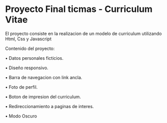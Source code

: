 # Proyecto Final ticmas - Curriculum Vitae

El proyecto consiste en la realizacion de un modelo de curriculum utilizando Html, Css y Javascript 

Contenido del proyecto:

 • Datos personales ficticios.
 
 • Diseño responsivo.
 
 • Barra de navegacion con link ancla.
 
 • Foto de perfil.
 
 • Boton de impresion del curriculum.
 
 • Redireccionamiento a paginas de interes.
 
 • Modo Oscuro
 
 
 
 
